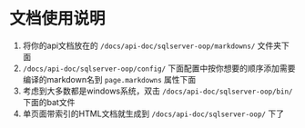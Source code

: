 # 文档使用说明
1. 将你的api文档放在的 ```/docs/api-doc/sqlserver-oop/markdowns/``` 文件夹下面
2. ```/docs/api-doc/sqlserver-oop/config/``` 下面配置中按你想要的顺序添加需要编译的markdown名到 ```page.markdowns``` 属性下面
3. 考虑到大多数都是windows系统，双击 ```/docs/api-doc/sqlserver-oop/bin/``` 下面的bat文件
4. 单页面带索引的HTML文档就生成到 ```/docs/api-doc/sqlserver-oop/``` 下了
